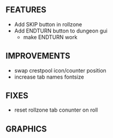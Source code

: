 ## FEATURES
- Add SKIP button in rollzone
- Add ENDTURN button to dungeon gui
    - make ENDTURN work

## IMPROVEMENTS
- swap crestpool icon/counter position
- increase tab names fontsize

## FIXES
- reset rollzone tab conunter on roll

## GRAPHICS
